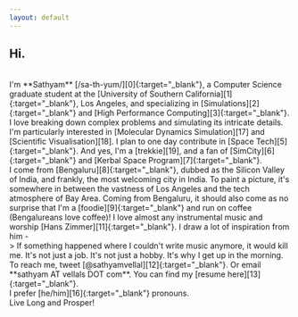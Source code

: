 ```yaml
---
layout: default
---
```


## Hi.

<br/>
I'm **Sathyam** [/sa-th-yum/][0]{:target="_blank"}, a Computer Science graduate student at the [University of Southern California][1]{:target="_blank"}, Los Angeles, and specializing in [Simulations][2]{:target="_blank"} and [High Performance Computing][3]{:target="_blank"}. I love breaking down complex problems and simulating its intricate details. I'm particularly interested in [Molecular Dynamics Simulation][17] and [Scientific Visualisation][18]. I plan to one day contribute in [Space Tech][5]{:target="_blank"}. And yes, I'm a [trekkie][19], and a fan of [SimCity][6]{:target="_blank"} and [Kerbal Space Program][7]{:target="_blank"}.

<br/>
I come from [Bengaluru][8]{:target="_blank"}, dubbed as the Silicon Valley of India, and frankly, the most welcoming city in India. To paint a picture, it's somewhere in between the vastness of Los Angeles and the tech atmosphere of Bay Area. Coming from Bengaluru, it should also come as no surprise that I'm a [foodie][9]{:target="_blank"} and run on coffee (Bengalureans love coffee)! I love almost any instrumental music and worship [Hans Zimmer][11]{:target="_blank"}. I draw a lot of inspiration from him -  

<br/>
> If something happened where I couldn't write music anymore, it would kill me. It's not just a job. It's not just a hobby. It's why I get up in the morning.

<br/>
To reach me, tweet [@sathyamvellal][12]{:target="_blank"}. Or email **sathyam AT vellals DOT com**. You can find my [resume here][13]{:target="_blank"}.

<br/>
I prefer [he/him][16]{:target="_blank"} pronouns.

<br/>
Live Long and Prosper! <i class="fa fa-hand-spock-o" aria-hidden="true"></i>

[0]: http://www.phonemicchart.com/
[1]: http://www.usc.edu/
[2]: https://en.wikipedia.org/wiki/Simulation
[3]: https://en.wikipedia.org/wiki/Supercomputer
[4]: https://github.com/sathyamvellal
[5]: https://en.wikipedia.org/wiki/Outline_of_space_technology
[6]: http://www.simcity.com/
[7]: https://kerbalspaceprogram.com/
[8]: https://en.wikipedia.org/wiki/Bangalore
[9]: https://en.wikipedia.org/wiki/Culture_of_Bangalore#Cuisine
[10]: https://en.wikipedia.org/wiki/Coffee
[11]: https://en.wikipedia.org/wiki/Hans_Zimmer
[12]: https://twitter.com/sathyamvellal
[13]: /resume
[14]: /resume-long
[15]: https://en.wikipedia.org/wiki/Agent-based_model
[16]: http://my.pronoun.is/he
[17]: https://en.wikipedia.org/wiki/Molecular_dynamics
[18]: https://en.wikipedia.org/wiki/Scientific_visualization
[19]: https://en.wikipedia.org/wiki/Trekkie
